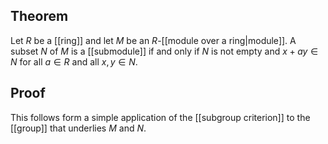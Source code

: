## Theorem
Let $R$ be a [[ring]] and let $M$ be an $R$-[[module over a ring|module]]. A subset $N$ of $M$ is a [[submodule]] if and only if $N$ is not empty and $x+ay\in N$ for all $a\in R$ and all $x,y\in N$. 
## Proof
This follows form a simple application of the [[subgroup criterion]] to the [[group]] that underlies $M$ and $N$.